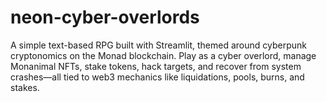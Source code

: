 # neon-cyber-overlords
A simple text-based RPG built with Streamlit, themed around cyberpunk cryptonomics on the Monad blockchain. Play as a cyber overlord, manage Monanimal NFTs, stake tokens, hack targets, and recover from system crashes—all tied to web3 mechanics like liquidations, pools, burns, and stakes.
